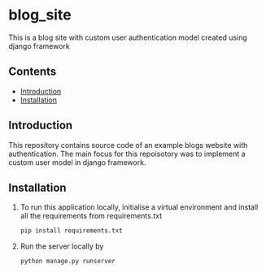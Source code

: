 # blog_site
This is a blog site with custom user authentication model created using django framework

## Contents
* [Introduction](#introduction)
* [Installation](#installation)

## Introduction
This repository contains source code of an example blogs website with authentication. The main focus for this repoisotory was to implement a custom user model in django framework.

## Installation
1. To run this application locally, initialise a virtual environment and install all the requirements from requirements.txt
      ```python
      pip install requirements.txt
      ```
2. Run the server locally by
      ```python
      python manage.py runserver
      ```
